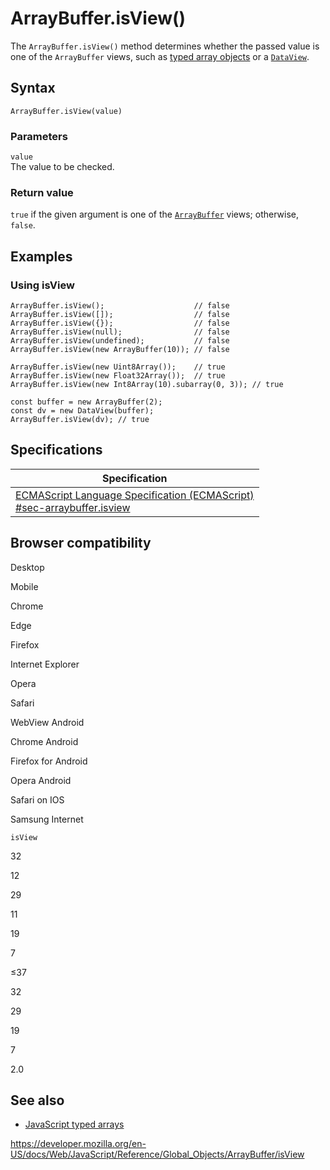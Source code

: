 ArrayBuffer.isView()
====================

The `ArrayBuffer.isView()` method determines whether the passed value is one of the `ArrayBuffer` views, such as [typed array objects](../typedarray) or a [`DataView`](../dataview).

Syntax
------

    ArrayBuffer.isView(value)

### Parameters

`value`  
The value to be checked.

### Return value

`true` if the given argument is one of the [`ArrayBuffer`](../arraybuffer) views; otherwise, `false`.

Examples
--------

### Using isView

    ArrayBuffer.isView();                    // false
    ArrayBuffer.isView([]);                  // false
    ArrayBuffer.isView({});                  // false
    ArrayBuffer.isView(null);                // false
    ArrayBuffer.isView(undefined);           // false
    ArrayBuffer.isView(new ArrayBuffer(10)); // false

    ArrayBuffer.isView(new Uint8Array());    // true
    ArrayBuffer.isView(new Float32Array());  // true
    ArrayBuffer.isView(new Int8Array(10).subarray(0, 3)); // true

    const buffer = new ArrayBuffer(2);
    const dv = new DataView(buffer);
    ArrayBuffer.isView(dv); // true

Specifications
--------------

<table><thead><tr class="header"><th>Specification</th></tr></thead><tbody><tr class="odd"><td><a href="https://tc39.es/ecma262/#sec-arraybuffer.isview">ECMAScript Language Specification (ECMAScript)<br />
<span class="small">#sec-arraybuffer.isview</span></a></td></tr></tbody></table>

Browser compatibility
---------------------

Desktop

Mobile

Chrome

Edge

Firefox

Internet Explorer

Opera

Safari

WebView Android

Chrome Android

Firefox for Android

Opera Android

Safari on IOS

Samsung Internet

`isView`

32

12

29

11

19

7

≤37

32

29

19

7

2.0

See also
--------

-   [JavaScript typed arrays](https://developer.mozilla.org/en-US/docs/Web/JavaScript/Typed_arrays)

<a href="https://developer.mozilla.org/en-US/docs/Web/JavaScript/Reference/Global_Objects/ArrayBuffer/isView" class="_attribution-link">https://developer.mozilla.org/en-US/docs/Web/JavaScript/Reference/Global_Objects/ArrayBuffer/isView</a>
